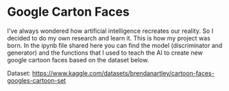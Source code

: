 # Google Carton Faces

I've always wondered how artificial intelligence recreates our reality. So I decided to do my own research and learn it. This is how my project was born. In the ipynb file shared here you can find the model (discriminator and generator) and the functions that I used to teach the AI ​​to create new google cartoon faces based on the dataset below.

Dataset: https://www.kaggle.com/datasets/brendanartley/cartoon-faces-googles-cartoon-set
